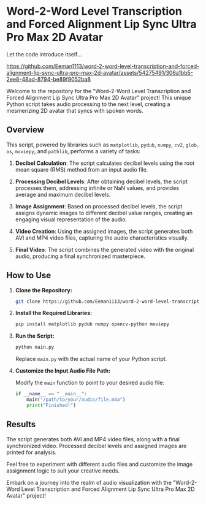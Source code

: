 # Word-2-Word Level Transcription and Forced Alignment Lip Sync Ultra Pro Max 2D Avatar

Let the code introduce itself...

https://github.com/Eeman1113/word-2-word-level-transcription-and-forced-alignment-lip-sync-ultra-pro-max-2d-avatar/assets/54275491/306a1bb5-2ee8-48ad-8794-be89f9052ba8



Welcome to the repository for the "Word-2-Word Level Transcription and Forced Alignment Lip Sync Ultra Pro Max 2D Avatar" project! This unique Python script takes audio processing to the next level, creating a mesmerizing 2D avatar that syncs with spoken words.

## Overview

This script, powered by libraries such as `matplotlib`, `pydub`, `numpy`, `cv2`, `glob`, `os`, `moviepy`, and `pathlib`, performs a variety of tasks:

1. **Decibel Calculation**: The script calculates decibel levels using the root mean square (RMS) method from an input audio file.

2. **Processing Decibel Levels**: After obtaining decibel levels, the script processes them, addressing infinite or NaN values, and provides average and maximum decibel levels.

3. **Image Assignment**: Based on processed decibel levels, the script assigns dynamic images to different decibel value ranges, creating an engaging visual representation of the audio.

4. **Video Creation**: Using the assigned images, the script generates both AVI and MP4 video files, capturing the audio characteristics visually.

5. **Final Video**: The script combines the generated video with the original audio, producing a final synchronized masterpiece.

## How to Use

1. **Clone the Repository:**

    ```bash
    git clone https://github.com/Eeman1113/word-2-word-level-transcription-and-forced-alignment-lip-sync-ultra-pro-max-2d-avatar.git
    ```

2. **Install the Required Libraries:**

    ```bash
    pip install matplotlib pydub numpy opencv-python moviepy
    ```

3. **Run the Script:**

    ```bash
    python main.py
    ```

    Replace `main.py` with the actual name of your Python script.

4. **Customize the Input Audio File Path:**

    Modify the `main` function to point to your desired audio file:

    ```python
    if __name__ == "__main__":
        main("/path/to/your/audio/file.m4a")
        print("Finished!")
    ```

## Results

The script generates both AVI and MP4 video files, along with a final synchronized video. Processed decibel levels and assigned images are printed for analysis.

Feel free to experiment with different audio files and customize the image assignment logic to suit your creative needs.

Embark on a journey into the realm of audio visualization with the "Word-2-Word Level Transcription and Forced Alignment Lip Sync Ultra Pro Max 2D Avatar" project!
